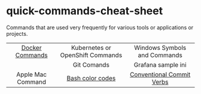 # quick-commands-cheat-sheet

Commands that are used very frequently for various tools or applications or projects.

<table align="center">
    <tr>
        <td align="center"><a href="./docker-commands">Docker Commands</a></td>
        <td align="center">Kubernetes or OpenShift Commands</td>
        <td align="center">Windows Symbols and Commands</td>
    </tr>
    <tr>
        <td align="center"><a src="docs/img2.png?raw=true" alt="some text"></td>
        <td align="center">Git Comands</td>
        <td align="center">Grafana sample ini</td>
    </tr>
    <tr>
        <td align="center">Apple Mac Command</td>
      <td align="center"><a href="./bash_command">Bash color codes</a></td>
        <td align="center"><a href="./conventional-commit-verbs">Conventional Commit Verbs</a> </td>
    </tr>
</table>
